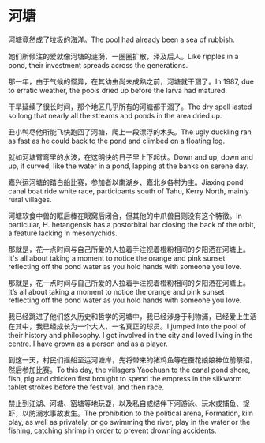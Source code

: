 # 河塘

<p><span class="chinese">河塘竟然成了垃圾的海洋。</span><span class="english">The pool had already been a sea of rubbish.</span></p>

<p><span class="chinese">她们所倾注的爱就像河塘的涟漪，一圈圈扩散，泽及后人。</span><span class="english">Like ripples in a pond, their investment spreads across the generations.</span></p>

<p><span class="chinese">那一年，由于气候的怪异，在其幼虫尚未成熟之前，河塘就干涸了。</span><span class="english">In 1987, due to erratic weather, the pools dried up before the larva had matured.</span></p>

<p><span class="chinese">干旱延续了很长时间，那个地区几乎所有的河塘都干涸了。</span><span class="english">The dry spell lasted so long that nearly all the streams and ponds in the area dried up.</span></p>

<p><span class="chinese">丑小鸭尽他所能飞快跑回了河塘，爬上一段漂浮的木头。</span><span class="english">The ugly duckling ran as fast as he could back to the pond and climbed on a floating log.</span></p>

<p><span class="chinese">就如河塘臂弯里的水波，在这明快的日子里上下起伏。</span><span class="english">Down and up, down and up, it curved, like the water in a pond, lapping at the banks on serene day.</span></p>

<p><span class="chinese">嘉兴运河塘的踏白船比赛，参加者以南湖乡、嘉北乡各村为主。</span><span class="english">Jiaxing pond canal boat ride white race, participants south of Tahu, Kerry North, mainly rural villages.</span></p>

<p><span class="chinese">河塘软食中兽的眶后棒在眼窝后闭合，但其他的中爪兽目则没有这个特徵。</span><span class="english">In particular, H. hetangensis has a postorbital bar closing the back of the orbit, a feature lacking in mesonychids.</span></p>

<p><span class="chinese">那就是，花一点时间与自己所爱的人拉着手注视着橙粉相间的夕阳洒在河塘上。</span><span class="english">It's all about taking a moment to notice the orange and pink sunset reflecting off the pond water as you hold hands with someone you love.</span></p>

<p><span class="chinese">那就是，花一点时间与自己所爱的人拉着手注视着橙粉相间的夕阳洒在河塘上。</span><span class="english">It’s all about taking a moment to notice the orange and pink sunset reflecting off the pond water as you hold hands with someone you love.</span></p>

<p><span class="chinese">我已经跳进了他们悠久历史和哲学的河塘中，我已经涉身于利物浦，已经爱上生活在其中，我已经成长为一个大人，一名真正的球员。</span><span class="english">I jumped into the pool of their history and philosophy. I got involved in the city and loved living in the centre. I have grown as a person and as a player.</span></p>

<p><span class="chinese">到这一天，村民们摇船至运河塘岸，先将带来的猪鸡鱼等在蚕花娘娘神位前祭招，然后参加比赛。</span><span class="english">To this day, the villagers Yaochuan to the canal pond shore, fish, pig and chicken first brought to spend the empress in the silkworm tablet strokes before the festival, and then race.</span></p>

<p><span class="chinese">禁止到江湖、河塘、窑塘等地玩耍，以及私自或结伴下河游泳、玩水或捕鱼、捉虾，以防溺水事故发生。</span><span class="english">The prohibition to the political arena, Formation, kiln play, as well as privately, or go swimming the river, play in the water or the fishing, catching shrimp in order to prevent drowning accidents.</span></p>

